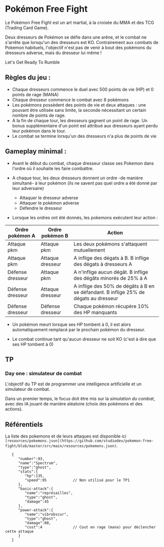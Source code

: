 # Pokémon Free Fight

Le Pokémon Free Fight est un art martial, à la croisée du MMA et des TCG (Trading Card Game). 

Deux dresseurs de Pokémon se défie dans une arêne, et le combat ne s'arrête que lorsqu'un des dresseurs est KO. Contrairement aux combats de Pokemon habituels, l'objectif n'est pas de venir à bout des pokémons du dresseurs adverse, mais du dresseur lui même !

Let's Get Ready To Rumble

## Règles du jeu :

* Chaque dresseurs commence le duel avec 500 points de vie (HP) et 0 points de rage (MANA)
* Chaque dresseur commence le combat avec 6 pokémons
* Les pokémons possèdent des points de vie et deux attaques : une pouvant être utilisée sans limite, la seconde nécessitant un certain nombre de points de rage.
* A la fin de chaque tour, les dresseurs gagnent un point de rage. Un bonus supplémentaire d'un point est attribué aux dresseurs ayant perdu leur pokémon dans le tour.
* Le combat se termine lorsqu'un des dresseurs n'a plus de points de vie

## Gameplay minimal : 

* Avant le début du combat, chaque dresseur classe ses Pokemon dans l'ordre où il souhaite les faire combattre.

* A chaque tour, les deux dresseurs donnent un ordre -de manière simultané- à leur pokémon (ils ne savent pas quel ordre a été donné par leur adversaire)
  - Attaquer le dresseur adverse
  - Attaquer le pokémon adverse
  - Défendre le dresseur

* Lorsque les ordres ont été donnés, les pokemons exécutent leur action :

Ordre pokémon A | Ordre pokémon B | Action
---------------- | ---------------- | -----------------
Attaque pkm      | Attaque pkm      | Les deux pokémons s'attaquent mutuellement
Attaque pkm      | Attaque dresseur | A inflige des dégats à B. B inflige des dégats à dresseurs A
Défense dresseur | Attaque pkm      | A n'inflige aucun dégât. B inflige des dégâts minorés de 25% à A
Défense dresseur | Attaque dresseur | A inflige des 50% de dégâts à B en se défandant. B inflige 25% de dégats au dresseur
Défense dresseur | Défense dresseur | Chaque pokémon récupère 10% des HP manquants

* Un pokémon meurt lorsque ses HP tombent à 0, il est alors automatiquement remplacé par le prochain pokémon du dresseur.

* Le combat continue tant qu'aucun dresseur ne soit KO (c'est à dire que ses HP tombent à 0)

## TP

### Day one : simulateur de combat

L'objectif du TP est de programmer une intelligence artificielle et un simulateur de combat.

Dans un premier temps, le focus doit être mis sur la *simulation du combat*, avec des IA jouant de manière aléatoire (choix des pokémons et des actions).

## Référentiels

La liste des pokemons et de leurs attaques est disponible ici `[resources/pokemons.json](https://github.com/studiodev/pokemon-free-fight/blob/master/src/main/resources/pokemons.json)`.

```
   {
      "number":93,
      "name":"Spectrum",
      "type":"ghost",
      "stats":{
         "hp":135,
         "speed":95            // Non utilisé pour le TP1
      },
      "basic-attack":{
         "name":"représailles",
         "type":"ghost",
         "damage":45
      },
      "power-attack":{
         "name":"vibrobscur",
         "type":"ghost",
         "damage":80,
         "cost":4              // Cout en rage (mana) pour déclencher cette attaque
      }
   }
```


